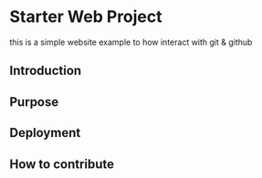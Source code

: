 # Starter Web Project
this is a simple website example to how interact with git & github
## Introduction

## Purpose

## Deployment

## How to contribute